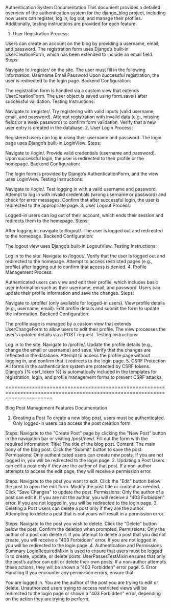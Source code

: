 Authentication System Documentation
This document provides a detailed overview of the authentication system for the django_blog project, including how users can register, log in, log out, and manage their profiles. Additionally, testing instructions are provided for each feature.

1. User Registration
Process:

Users can create an account on the blog by providing a username, email, and password.
The registration form uses Django’s built-in UserCreationForm, which has been extended to include an email field.
Steps:

Navigate to /register/ on the site.
The user must fill in the following information:
Username
Email
Password
Upon successful registration, the user is redirected to the login page.
Backend Configuration:

The registration form is handled via a custom view that extends UserCreationForm.
The user object is saved using form.save() after successful validation.
Testing Instructions:

Navigate to /register/.
Try registering with valid inputs (valid username, email, and password).
Attempt registration with invalid data (e.g., missing fields or a weak password) to confirm form validation.
Verify that a new user entry is created in the database.
2. User Login
Process:

Registered users can log in using their username and password.
The login page uses Django’s built-in LoginView.
Steps:

Navigate to /login/.
Provide valid credentials (username and password).
Upon successful login, the user is redirected to their profile or the homepage.
Backend Configuration:

The login form is provided by Django’s AuthenticationForm, and the view uses LoginView.
Testing Instructions:

Navigate to /login/.
Test logging in with a valid username and password.
Attempt to log in with invalid credentials (wrong username or password) and check for error messages.
Confirm that after successful login, the user is redirected to the appropriate page.
3. User Logout
Process:

Logged-in users can log out of their account, which ends their session and redirects them to the homepage.
Steps:

After logging in, navigate to /logout/.
The user is logged out and redirected to the homepage.
Backend Configuration:

The logout view uses Django’s built-in LogoutView.
Testing Instructions:

Log in to the site.
Navigate to /logout/.
Verify that the user is logged out and redirected to the homepage.
Attempt to access restricted pages (e.g., profile) after logging out to confirm that access is denied.
4. Profile Management
Process:

Authenticated users can view and edit their profile, which includes basic user information such as their username, email, and password.
Users can update their profile information and save the changes.
Steps:

Navigate to /profile/ (only available for logged-in users).
View profile details (e.g., username, email).
Edit profile details and submit the form to update the information.
Backend Configuration:

The profile page is managed by a custom view that extends UserChangeForm to allow users to edit their profile.
The view processes the user’s updated details via a POST request.
Testing Instructions:

Log in to the site.
Navigate to /profile/.
Update the profile details (e.g., change the email or username) and save.
Verify that the changes are reflected in the database.
Attempt to access the profile page without logging in, and confirm that it redirects to the login page.
5. CSRF Protection
All forms in the authentication system are protected by CSRF tokens. Django’s {% csrf_token %} is automatically included in the templates for registration, login, and profile management forms to prevent CSRF attacks.

 ============================================================================================================================

Blog Post Management Features Documentation
1. Creating a Post
To create a new blog post, users must be authenticated. Only logged-in users can access the post creation form.

Steps:
Navigate to the "Create Post" page by clicking the "New Post" button in the navigation bar or visiting /post/new/.
Fill out the form with the required information:
Title: The title of the blog post.
Content: The main body of the blog post.
Click the "Submit" button to save the post.
Permissions:
Only authenticated users can create new posts. If you are not logged in, you will be redirected to the login page.
2. Updating a Post
Users can edit a post only if they are the author of that post. If a non-author attempts to access the edit page, they will receive a permission error.

Steps:
Navigate to the post you want to edit.
Click the "Edit" button below the post to open the edit form.
Modify the post title or content as needed.
Click "Save Changes" to update the post.
Permissions:
Only the author of a post can edit it. If you are not the author, you will receive a "403 Forbidden" error.
If you are not logged in, you will be redirected to the login page.
3. Deleting a Post
Users can delete a post only if they are the author. Attempting to delete a post that is not yours will result in a permission error.

Steps:
Navigate to the post you wish to delete.
Click the "Delete" button below the post.
Confirm the deletion when prompted.
Permissions:
Only the author of a post can delete it. If you attempt to delete a post that you did not create, you will receive a "403 Forbidden" error.
If you are not logged in, you will be redirected to the login page.
4. Authentication and Permissions Summary
LoginRequiredMixin is used to ensure that users must be logged in to create, update, or delete posts.
UserPassesTestMixin ensures that only the post’s author can edit or delete their own posts. If a non-author attempts these actions, they will be shown a "403 Forbidden" error page.
5. Error Handling
If you encounter any permission errors, ensure that:

You are logged in.
You are the author of the post you are trying to edit or delete.
Unauthorized users trying to access restricted views will be redirected to the login page or shown a "403 Forbidden" error, depending on the action they are trying to perform.

